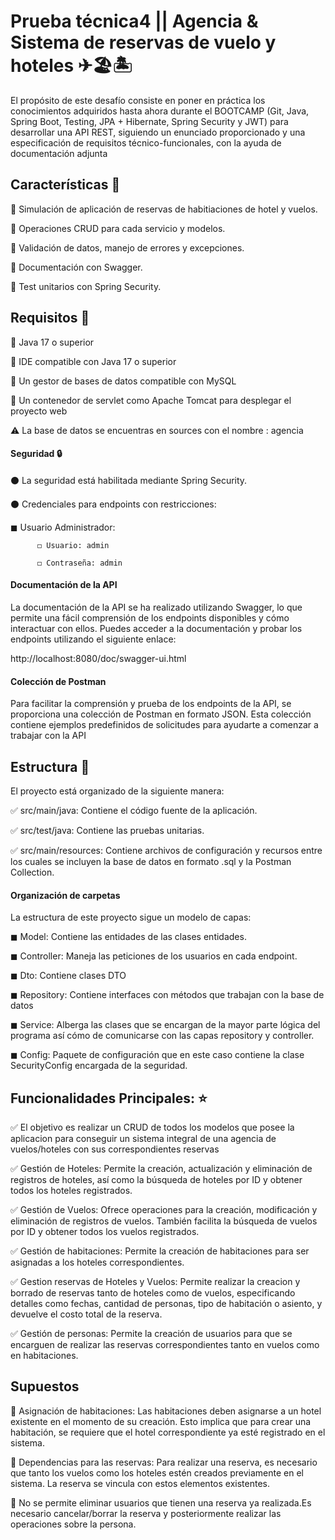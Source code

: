 # Prueba técnica4 || Agencia & Sistema de reservas de vuelo y hoteles ✈🏖🏝

El propósito de este desafío consiste en poner en práctica los conocimientos adquiridos hasta ahora durante el BOOTCAMP (Git, Java, Spring Boot, Testing, JPA + Hibernate, Spring Security y JWT) para desarrollar una API REST, siguiendo un enunciado proporcionado y una especificación de requisitos técnico-funcionales, con la ayuda de documentación adjunta

## Características 🎯

🔵 Simulación de aplicación de reservas de habitiaciones de hotel y vuelos.

🔵 Operaciones CRUD para cada servicio y modelos.

🔵 Validación de datos, manejo de errores y excepciones.

🔵 Documentación con Swagger.

🔵 Test unitarios con Spring Security.

## Requisitos 🧾

🔴 Java 17 o superior

🔴 IDE compatible con Java 17 o superior

🔴 Un gestor de bases de datos compatible con MySQL

🔴 Un contenedor de servlet como Apache Tomcat para desplegar el proyecto web

⚠ La base de datos se encuentras en sources con el nombre : agencia

#### Seguridad 🔒

⚫ La seguridad está habilitada mediante Spring Security.

⚫ Credenciales para endpoints con restricciones:

 ◼ Usuario Administrador:
 
          ◻ Usuario: admin
          
          ◻ Contraseña: admin

#### Documentación de la API

La documentación de la API se ha realizado utilizando Swagger, lo que permite una fácil comprensión de los endpoints disponibles y cómo interactuar con ellos. Puedes acceder a la documentación y probar los endpoints utilizando el siguiente enlace:

http://localhost:8080/doc/swagger-ui.html

#### Colección de Postman

Para facilitar la comprensión y prueba de los endpoints de la API, se proporciona una colección de Postman en formato JSON. Esta colección contiene ejemplos predefinidos de solicitudes para ayudarte a comenzar a trabajar con la API

          

## Estructura 💾

El proyecto está organizado de la siguiente manera:

✅ src/main/java: Contiene el código fuente de la aplicación.

✅ src/test/java: Contiene las pruebas unitarias. 

✅ src/main/resources: Contiene archivos de configuración y recursos entre los cuales se incluyen la base de datos en formato .sql y la Postman Collection.

#### Organización de carpetas

La estructura de este proyecto sigue un modelo de capas:

◼ Model: Contiene las entidades de las clases entidades.

◼ Controller: Maneja las peticiones de los usuarios en cada endpoint.

◼ Dto: Contiene clases DTO

◼ Repository: Contiene interfaces con métodos que trabajan con la base de datos

◼ Service: Alberga las clases que se encargan de la mayor parte lógica del programa así cómo de comunicarse con las capas repository y controller.

◼ Config: Paquete de configuración que en este caso contiene la clase SecurityConfig encargada de la seguridad.

## Funcionalidades Principales: ⭐

✅ El objetivo es realizar un CRUD  de todos los modelos que posee la aplicacion para conseguir un sistema integral de una agencia de vuelos/hoteles con sus correspondientes reservas

✅ Gestión de Hoteles: Permite la creación, actualización y eliminación de registros de hoteles, así como la búsqueda de hoteles por ID y obtener todos los hoteles registrados.

✅ Gestión de Vuelos: Ofrece operaciones para la creación, modificación y eliminación de registros de vuelos. También facilita la búsqueda de vuelos por ID y obtener todos los vuelos registrados.

✅ Gestión de habitaciones: Permite la creación de habitaciones para ser asignadas a los hoteles correspondientes.

✅ Gestion reservas de Hoteles y Vuelos: Permite realizar la creacion y borrado de reservas tanto de hoteles como de vuelos, especificando detalles como fechas, cantidad de personas, tipo de habitación o asiento, y devuelve el costo total de la reserva.

✅ Gestión de personas: Permite la creación de usuarios para que se encarguen de realizar las reservas correspondientes tanto en vuelos como en habitaciones.




## Supuestos

🔵 Asignación de habitaciones: Las habitaciones deben asignarse a un hotel existente en el momento de su creación. Esto implica que para crear una habitación, se requiere que el hotel correspondiente ya esté registrado en el sistema.

🔵 Dependencias para las reservas: Para realizar una reserva, es necesario que tanto los vuelos como los hoteles estén creados previamente en el sistema. La reserva se vincula con estos elementos existentes.

🔵 No se permite eliminar usuarios que tienen una reserva ya realizada.Es necesario cancelar/borrar la reserva y posteriormente realizar las operaciones sobre la persona.


